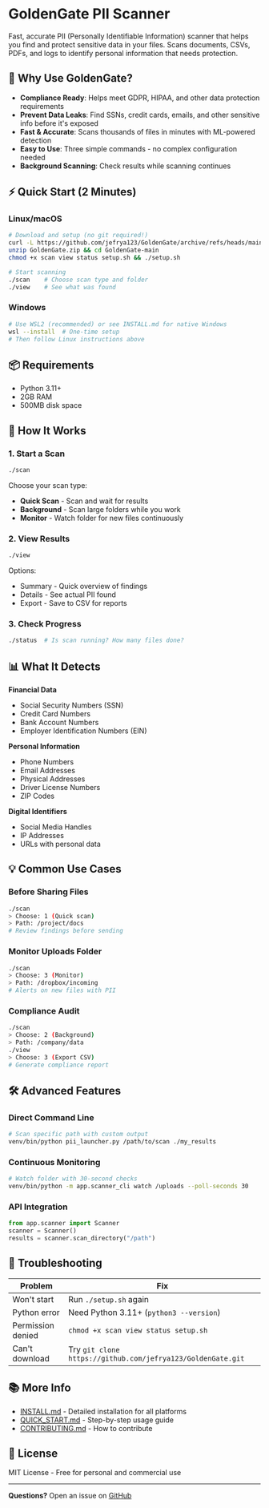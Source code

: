 # GoldenGate PII Scanner

Fast, accurate PII (Personally Identifiable Information) scanner that helps you find and protect sensitive data in your files. Scans documents, CSVs, PDFs, and logs to identify personal information that needs protection.

## 🎯 Why Use GoldenGate?

- **Compliance Ready**: Helps meet GDPR, HIPAA, and other data protection requirements
- **Prevent Data Leaks**: Find SSNs, credit cards, emails, and other sensitive info before it's exposed
- **Fast & Accurate**: Scans thousands of files in minutes with ML-powered detection
- **Easy to Use**: Three simple commands - no complex configuration needed
- **Background Scanning**: Check results while scanning continues

## ⚡ Quick Start (2 Minutes)

### Linux/macOS
```bash
# Download and setup (no git required!)
curl -L https://github.com/jefrya123/GoldenGate/archive/refs/heads/main.zip -o GoldenGate.zip
unzip GoldenGate.zip && cd GoldenGate-main
chmod +x scan view status setup.sh && ./setup.sh

# Start scanning
./scan    # Choose scan type and folder
./view    # See what was found
```

### Windows
```bash
# Use WSL2 (recommended) or see INSTALL.md for native Windows
wsl --install  # One-time setup
# Then follow Linux instructions above
```

## 📦 Requirements

- Python 3.11+
- 2GB RAM
- 500MB disk space

## 🚀 How It Works

### 1. Start a Scan
```bash
./scan
```
Choose your scan type:
- **Quick Scan** - Scan and wait for results
- **Background** - Scan large folders while you work
- **Monitor** - Watch folder for new files continuously

### 2. View Results
```bash
./view
```
Options:
- Summary - Quick overview of findings
- Details - See actual PII found
- Export - Save to CSV for reports

### 3. Check Progress
```bash
./status  # Is scan running? How many files done?
```

## 📊 What It Detects

**Financial Data**
- Social Security Numbers (SSN)
- Credit Card Numbers
- Bank Account Numbers
- Employer Identification Numbers (EIN)

**Personal Information**
- Phone Numbers
- Email Addresses
- Physical Addresses
- Driver License Numbers
- ZIP Codes

**Digital Identifiers**
- Social Media Handles
- IP Addresses
- URLs with personal data

## 💡 Common Use Cases

### Before Sharing Files
```bash
./scan
> Choose: 1 (Quick scan)
> Path: /project/docs
# Review findings before sending
```

### Monitor Uploads Folder
```bash
./scan
> Choose: 3 (Monitor)
> Path: /dropbox/incoming
# Alerts on new files with PII
```

### Compliance Audit
```bash
./scan
> Choose: 2 (Background)
> Path: /company/data
./view
> Choose: 3 (Export CSV)
# Generate compliance report
```

## 🛠️ Advanced Features

### Direct Command Line
```bash
# Scan specific path with custom output
venv/bin/python pii_launcher.py /path/to/scan ./my_results
```

### Continuous Monitoring
```bash
# Watch folder with 30-second checks
venv/bin/python -m app.scanner_cli watch /uploads --poll-seconds 30
```

### API Integration
```python
from app.scanner import Scanner
scanner = Scanner()
results = scanner.scan_directory("/path")
```

## 🔧 Troubleshooting

| Problem | Fix |
|---------|-----|
| Won't start | Run `./setup.sh` again |
| Python error | Need Python 3.11+ (`python3 --version`) |
| Permission denied | `chmod +x scan view status setup.sh` |
| Can't download | Try `git clone https://github.com/jefrya123/GoldenGate.git` |

## 📚 More Info

- [INSTALL.md](INSTALL.md) - Detailed installation for all platforms
- [QUICK_START.md](QUICK_START.md) - Step-by-step usage guide
- [CONTRIBUTING.md](CONTRIBUTING.md) - How to contribute

## 📄 License

MIT License - Free for personal and commercial use

---

**Questions?** Open an issue on [GitHub](https://github.com/jefrya123/GoldenGate/issues)